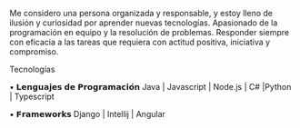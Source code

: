 Me considero una persona organizada y responsable, y estoy lleno de ilusión y curiosidad por aprender nuevas tecnologías. Apasionado de la programación en equipo y la resolución de problemas. Responder siempre con eficacia a las tareas que requiera con actitud positiva, iniciativa y compromiso.

Tecnologías

▪ 𝗟𝗲𝗻𝗴𝘂𝗮𝗷𝗲𝘀 𝗱𝗲 𝗣𝗿𝗼𝗴𝗿𝗮𝗺𝗮𝗰𝗶𝗼́𝗻 Java | Javascript | Node.js | C# |Python | Typescript

▪ 𝗙𝗿𝗮𝗺𝗲𝘄𝗼𝗿𝗸𝘀 Django | Intellij | Angular
